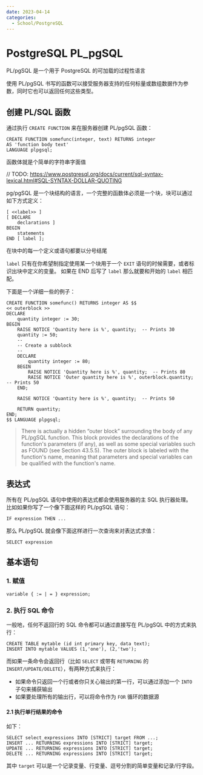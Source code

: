 ```yaml
---
date: 2023-04-14
categories:
  - School/PostgreSQL
---
```


# PostgreSQL PL_pgSQL

PL/pgSQL 是一个用于 PostgreSQL 的可加载的过程性语言

使用 PL/pgSQL 书写的函数可以接受服务器支持的任何标量或数组数据作为参数，同时它也可以返回任何这些类型。

## 创建 PL/SQL 函数

通过执行 `CREATE FUNCTION` 来在服务器创建 PL/pgSQL 函数：

```postgresql
CREATE FUNCTION somefunc(integer, text) RETURNS integer
AS 'function body text'
LANGUAGE plpgsql;
```

函数体就是个简单的字符串字面值

// TODO: https://www.postgresql.org/docs/current/sql-syntax-lexical.html#SQL-SYNTAX-DOLLAR-QUOTING

pg/pgSQL 是一个块结构的语言，一个完整的函数体必须是一个块，块可以通过如下方式定义：

```postgresql
[ <<label>> ]
[ DECLARE
    declarations ]
BEGIN
    statements
END [ label ];
```

在块中的每一个定义或语句都要以分号结尾

`label` 只有在你希望制指定使用某一个块用于一个 `EXIT` 语句的时候需要，或者标识出块中定义的变量。
如果在 END 后写了 `label` 那么就要和开始的  `label` 相匹配。

下面是一个详细一些的例子：
```postgresql
CREATE FUNCTION somefunc() RETURNS integer AS $$
<< outerblock >>
DECLARE
    quantity integer := 30;
BEGIN
    RAISE NOTICE 'Quantity here is %', quantity;  -- Prints 30
    quantity := 50;
    --
    -- Create a subblock
    --
    DECLARE
        quantity integer := 80;
    BEGIN
        RAISE NOTICE 'Quantity here is %', quantity;  -- Prints 80
        RAISE NOTICE 'Outer quantity here is %', outerblock.quantity;  -- Prints 50
    END;

    RAISE NOTICE 'Quantity here is %', quantity;  -- Prints 50

    RETURN quantity;
END;
$$ LANGUAGE plpgsql;
```

> There is actually a hidden “outer block” surrounding the body of any PL/pgSQL function. This block provides the declarations of the function's parameters (if any), as well as some special variables such as FOUND (see Section 43.5.5). The outer block is labeled with the function's name, meaning that parameters and special variables can be qualified with the function's name.

## 表达式

所有在 PL/pgSQL 语句中使用的表达式都会使用服务器的主 SQL 执行器处理。
比如如果你写了一个像下面这样的 PL/pgSQL 语句：

```postgresql
IF expression THEN ...
```

那么 PL/pgSQL 就会像下面这样进行一次查询来对表达式求值：

```postgresql
SELECT expression
```

## 基本语句

### 1. 赋值

```
variable { := | = } expression;
```

### 2. 执行 SQL 命令

一般地，任何不返回行的 SQL 命令都可以通过直接写在 PL/pgSQL 中的方式来执行：

```postgresql
CREATE TABLE mytable (id int primary key, data text);
INSERT INTO mytable VALUES (1,'one'), (2,'two');
```

而如果一条命令会返回行（比如 `SELECT` 或带有 `RETURNING` 的 `INSERT/UPDATE/DELETE`），有两种方式来执行：
- 如果命令只返回一个行或者你只关心输出的第一行，可以通过添加一个 `INTO` 子句来捕获输出
- 如果要处理所有的输出行，可以将命令作为 `FOR` 循环的数据源

#### 2.1 执行单行结果的命令

如下：

```postgresql
SELECT select_expressions INTO [STRICT] target FROM ...;
INSERT ... RETURNING expressions INTO [STRICT] target;
UPDATE ... RETURNING expressions INTO [STRICT] target;
DELETE ... RETURNING expressions INTO [STRICT] target;
```

其中 `target` 可以是一个记录变量、行变量、逗号分割的简单变量和记录/行字段。

